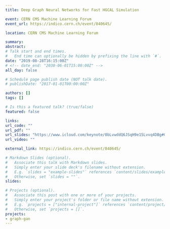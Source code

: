 ```yaml
---
title: Deep Graph Neural Networks for Fast HGCAL Simulation

event: CERN CMS Machine Learning Forum
event_url: https://indico.cern.ch/event/840645/

location: CERN CMS Machine Learning Forum

summary:
abstract:
# Talk start and end times.
#   End time can optionally be hidden by prefixing the line with `#`.
date: "2019-08-28T16:15:00Z"
# <!-- date_end: "2030-06-01T15:00:00Z" -->
all_day: false

# Schedule page publish date (NOT talk date).
# publishDate: "2017-01-01T00:00:00Z"

authors: []
tags: []

# Is this a featured talk? (true/false)
featured: false

links:
url_code: ""
url_pdf: ""
url_slides: "https://www.icloud.com/keynote/0bLvwddQ6JSqH9e15Lvvq4DBg#GNNs_for_Fast_HGCAL_Simulation_(ML_Event)"
url_video: ""

external_link: https://indico.cern.ch/event/840645/

# Markdown Slides (optional).
#   Associate this talk with Markdown slides.
#   Simply enter your slide deck's filename without extension.
#   E.g. `slides = "example-slides"` references `content/slides/example-slides.md`.
#   Otherwise, set `slides = ""`.
slides:

# Projects (optional).
#   Associate this post with one or more of your projects.
#   Simply enter your project's folder or file name without extension.
#   E.g. `projects = ["internal-project"]` references `content/project/deep-learning/index.md`.
#   Otherwise, set `projects = []`.
projects:
- graph-gan
---
```

